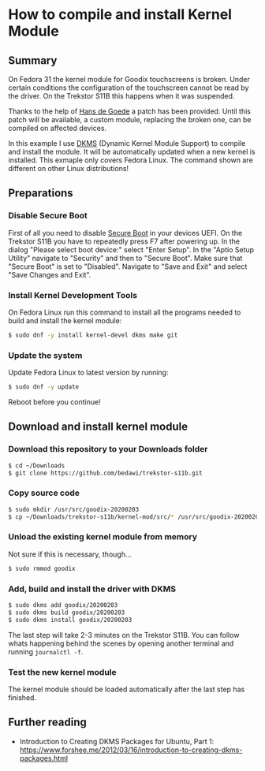 # How to compile and install Kernel Module

## Summary

On Fedora 31 the kernel module for Goodix touchscreens is broken. Under certain conditions the configuration of the touchscreen cannot be read by the driver. On the Trekstor S11B this happens when it was suspended.

Thanks to the help of [Hans de Goede](https://github.com/jwrdegoede) a patch has been provided. Until this patch will be available, a custom module, replacing the broken one, can be compiled on affected devices.

In this example I use [DKMS](https://en.wikipedia.org/wiki/Dynamic_Kernel_Module_Support) (Dynamic Kernel Module Support) to compile and install the module. It will be automatically updated when a new kernel is installed. This exmaple only covers Fedora Linux. The command shown are different on other Linux distributions!

## Preparations

### Disable Secure Boot

First of all you need to disable [Secure Boot](https://en.wikipedia.org/wiki/Unified_Extensible_Firmware_Interface#Secure_boot) in your devices UEFI. On the Trekstor S11B you have to repeatedly press F7 after powering up. In the dialog "Please select boot device:" select "Enter Setup". In the "Aptio Setup Utility" navigate to "Security" and then to "Secure Boot". Make sure that "Secure Boot" is set to "Disabled". Navigate to "Save and Exit" and select "Save Changes and Exit".

### Install Kernel Development Tools

On Fedora Linux run this command to install all the programs needed to build and install the kernel module:

```bash
$ sudo dnf -y install kernel-devel dkms make git
```

### Update the system

Update Fedora Linux to latest version by running:

```bash
$ sudo dnf -y update
```

Reboot before you continue!

## Download and install kernel module

### Download this repository to your Downloads folder

```bash
$ cd ~/Downloads
$ git clone https://github.com/bedawi/trekstor-s11b.git
```

### Copy source code

```bash
$ sudo mkdir /usr/src/goodix-20200203
$ cp ~/Downloads/trekstor-s11b/kernel-mod/src/* /usr/src/goodix-20200203/
```

### Unload the existing kernel module from memory

Not sure if this is necessary, though...

```bash
$ sudo rmmod goodix
```

### Add, build and install the driver with DKMS

```bash
$ sudo dkms add goodix/20200203
$ sudo dkms build goodix/20200203
$ sudo dkms install goodix/20200203
```

The last step will take 2-3 minutes on the Trekstor S11B. You can follow whats happening behind the scenes by opening another terminal and running ```journalctl -f```.

### Test the new kernel module

The kernel module should be loaded automatically after the last step has finished.

## Further reading

* Introduction to Creating DKMS Packages for Ubuntu, Part 1: <https://www.forshee.me/2012/03/16/introduction-to-creating-dkms-packages.html>
